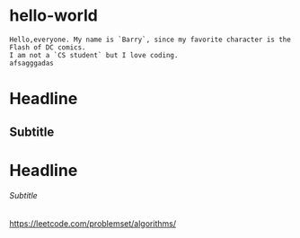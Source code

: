 # hello-world
    Hello,everyone. My name is `Barry`, since my favorite character is the Flash of DC comics.
    I am not a `CS student` but I love coding.
    afsagggadas
Headline
=======
Subtitle
--
# Headline
###### Subtitle <br>
https://leetcode.com/problemset/algorithms/
